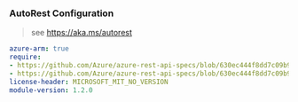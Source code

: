 ### AutoRest Configuration

> see https://aka.ms/autorest

``` yaml
azure-arm: true
require:
- https://github.com/Azure/azure-rest-api-specs/blob/630ec444f8dd7c09b9cdd5fa99951f8a0d1ad41f/specification/azure-kusto/resource-manager/readme.md
- https://github.com/Azure/azure-rest-api-specs/blob/630ec444f8dd7c09b9cdd5fa99951f8a0d1ad41f/specification/azure-kusto/resource-manager/readme.go.md
license-header: MICROSOFT_MIT_NO_VERSION
module-version: 1.2.0
```
